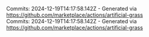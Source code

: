 Commits: 2024-12-19T14:17:58.142Z - Generated via https://github.com/marketplace/actions/artificial-grass
<br>
Commits: 2024-12-19T14:17:58.142Z - Generated via https://github.com/marketplace/actions/artificial-grass
<br>
